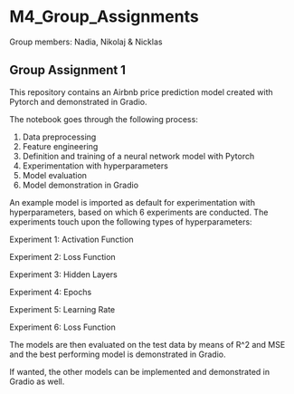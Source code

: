 # M4_Group_Assignments
Group members: Nadia, Nikolaj & Nicklas

## Group Assignment 1
This repository contains an Airbnb price prediction model created with Pytorch and demonstrated in Gradio.

The notebook goes through the following process:

1. Data preprocessing
2. Feature engineering
3. Definition and training of a neural network model with Pytorch
4. Experimentation with hyperparameters
5. Model evaluation
6. Model demonstration in Gradio

An example model is imported as default for experimentation with hyperparameters, based on which 6 experiments are conducted. The experiments touch upon the following types of hyperparameters:

Experiment 1: Activation Function

Experiment 2: Loss Function

Experiment 3: Hidden Layers

Experiment 4: Epochs

Experiment 5: Learning Rate

Experiment 6: Loss Function


The models are then evaluated on the test data by means of R^2 and MSE and the best performing model is demonstrated in Gradio.

If wanted, the other models can be implemented and demonstrated in Gradio as well.
